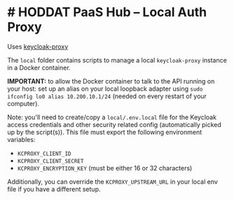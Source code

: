 # # HODDAT PaaS Hub – Local Auth Proxy

Uses [keycloak-proxy](https://github.com/gambol99/keycloak-proxy)

The `local` folder contains scripts to manage a local `keycloak-proxy` instance in a Docker container.

**IMPORTANT:** to allow the Docker container to talk to the API running on your host: set up an alias on your local loopback adapter using `sudo ifconfig lo0 alias 10.200.10.1/24` (needed on every restart of your computer).

Note: you'll need to create/copy a `local/.env.local` file for the Keycloak access credentials and other security related config (automatically picked up by the script(s)). This file must export the following environment variables:
- `KCPROXY_CLIENT_ID`
- `KCPROXY_CLIENT_SECRET`
- `KCPROXY_ENCRYPTION_KEY` (must be either 16 or 32 characters)

Additionally, you can override the `KCPROXY_UPSTREAM_URL` in your local env file if you have a different setup.
